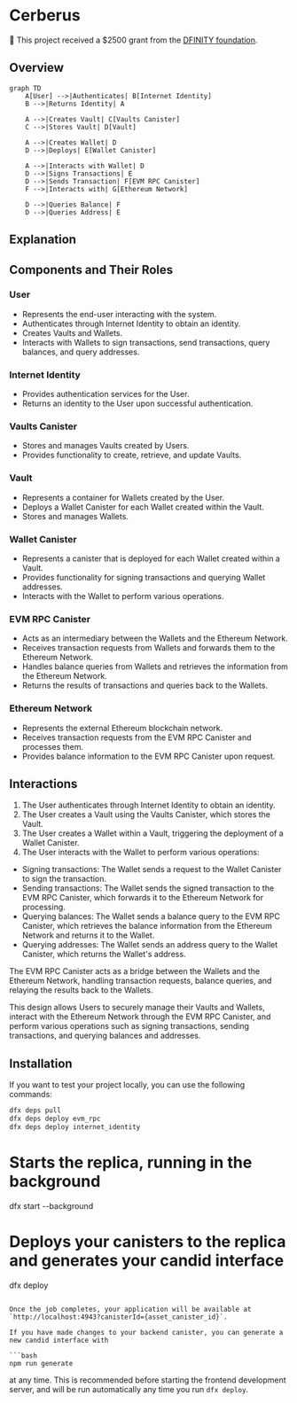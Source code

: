 # Cerberus
💝 This project received a $2500 grant from the [DFINITY foundation](https://dfinity.org/grants).

## Overview

```mermaid
graph TD
    A[User] -->|Authenticates| B[Internet Identity]
    B -->|Returns Identity| A
    
    A -->|Creates Vault| C[Vaults Canister]
    C -->|Stores Vault| D[Vault]
    
    A -->|Creates Wallet| D
    D -->|Deploys| E[Wallet Canister]
    
    A -->|Interacts with Wallet| D
    D -->|Signs Transactions| E
    D -->|Sends Transaction| F[EVM RPC Canister]
    F -->|Interacts with| G[Ethereum Network]
    
    D -->|Queries Balance| F
    D -->|Queries Address| E
```

## Explanation
## Components and Their Roles

### User
- Represents the end-user interacting with the system.
- Authenticates through Internet Identity to obtain an identity.
- Creates Vaults and Wallets.
- Interacts with Wallets to sign transactions, send transactions, query balances, and query addresses.

### Internet Identity
- Provides authentication services for the User.
- Returns an identity to the User upon successful authentication.

### Vaults Canister
- Stores and manages Vaults created by Users.
- Provides functionality to create, retrieve, and update Vaults.

### Vault
- Represents a container for Wallets created by the User.
- Deploys a Wallet Canister for each Wallet created within the Vault.
- Stores and manages Wallets.

### Wallet Canister
- Represents a canister that is deployed for each Wallet created within a Vault.
- Provides functionality for signing transactions and querying Wallet addresses.
- Interacts with the Wallet to perform various operations.

### EVM RPC Canister
- Acts as an intermediary between the Wallets and the Ethereum Network.
- Receives transaction requests from Wallets and forwards them to the Ethereum Network.
- Handles balance queries from Wallets and retrieves the information from the Ethereum Network.
- Returns the results of transactions and queries back to the Wallets.

### Ethereum Network
- Represents the external Ethereum blockchain network.
- Receives transaction requests from the EVM RPC Canister and processes them.
- Provides balance information to the EVM RPC Canister upon request.

## Interactions

1. The User authenticates through Internet Identity to obtain an identity.
2. The User creates a Vault using the Vaults Canister, which stores the Vault.
3. The User creates a Wallet within a Vault, triggering the deployment of a Wallet Canister.
4. The User interacts with the Wallet to perform various operations:
  - Signing transactions: The Wallet sends a request to the Wallet Canister to sign the transaction.
  - Sending transactions: The Wallet sends the signed transaction to the EVM RPC Canister, which forwards it to the Ethereum Network for processing.
  - Querying balances: The Wallet sends a balance query to the EVM RPC Canister, which retrieves the balance information from the Ethereum Network and returns it to the Wallet.
  - Querying addresses: The Wallet sends an address query to the Wallet Canister, which returns the Wallet's address.

The EVM RPC Canister acts as a bridge between the Wallets and the Ethereum Network, handling transaction requests, balance queries, and relaying the results back to the Wallets.

This design allows Users to securely manage their Vaults and Wallets, interact with the Ethereum Network through the EVM RPC Canister, and perform various operations such as signing transactions, sending transactions, and querying balances and addresses.

## Installation
If you want to test your project locally, you can use the following commands:

```bash
dfx deps pull
dfx deps deploy evm_rpc
dfx deps deploy internet_identity
```

# Starts the replica, running in the background
dfx start --background

# Deploys your canisters to the replica and generates your candid interface
dfx deploy
```

Once the job completes, your application will be available at `http://localhost:4943?canisterId={asset_canister_id}`.

If you have made changes to your backend canister, you can generate a new candid interface with

```bash
npm run generate
```

at any time. This is recommended before starting the frontend development server, and will be run automatically any time you run `dfx deploy`.
